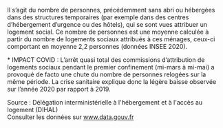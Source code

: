 <p>
Il s’agit du nombre de personnes, précédemment sans abri ou hébergées dans des structures temporaires (par exemple dans des centres d’hébergement d’urgence ou des hôtels), qui se sont vues attribuer un logement social. Ce nombre de personnes est une moyenne calculée à partir du nombre de logements sociaux attribués à ces ménages, ceux-ci comportant en moyenne 2,2 personnes (données INSEE 2020).
</p>
<p>
* IMPACT COVID : L’arrêt quasi total des commissions d’attribution de logements sociaux pendant le premier confinement (mi-mars à mi-mai) a provoqué de facto une chute du nombre de personnes relogées sur la même période. La crise sanitaire explique donc la légère baisse observée sur l’année 2020 par rapport à 2019.</p>
<p class="font-italic body-2">Source : Délégation interministérielle à l'hébergement et à l'accès au logement (DIHAL) <br> Consulter les données sur <a target="_blank" href="https://www.data.gouv.fr/fr/datasets/barometre-des-resultats-de-laction-publique/">www.data.gouv.fr</a></p>
